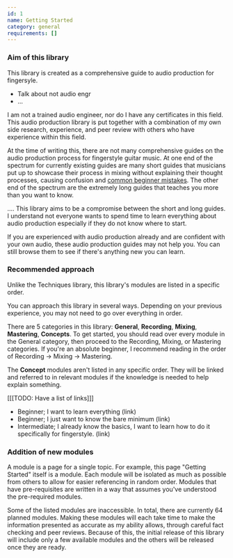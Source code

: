 ```yaml
---
id: 1
name: Getting Started
category: general
requirements: []
---
```


### Aim of this library

This library is created as a comprehensive guide to audio production for fingersyle.

- Talk about not audio engr
- ...

I am not a trained audio engineer, nor do I have any certificates in this field. This audio production library is put together with a combination of my own side research, experience, and peer review with others who have experience within this field.

At the time of writing this, there are not many comprehensive guides on the audio production process for fingerstyle guitar music. At one end of the spectrum for currently existing guides are many short guides that musicians put up to showcase their process in mixing without explaining their thought processes, causing confusion and [common beginner mistakes](2). The other end of the spectrum are the extremely long guides that teaches you more than you want to know.

.... This library aims to be a compromise between the short and long guides. I understand not everyone wants to spend time to learn everything about audio production especially if they do not know where to start.

If you are experienced with audio production already and are confident with your own audio, these audio production guides may not help you. You can still browse them to see if there's anything new you can learn.

### Recommended approach

Unlike the Techniques library, this library's modules are listed in a specific order.

You can approach this library in several ways. Depending on your previous experience, you may not need to go over everything in order.

There are 5 categories in this library: **General**, **Recording**, **Mixing**, **Mastering**, **Concepts**. To get started, you should read over every module in the General category, then proceed to the Recording, Mixing, or Mastering categories. If you're an absolute beginner, I recommend reading in the order of Recording -> Mixing -> Mastering.

The **Concept** modules aren't listed in any specific order. They will be linked and referred to in relevant modules if the knowledge is needed to help explain something.

[[[TODO: Have a list of links]]]

- Beginner; I want to learn everything (link)
- Beginner; I just want to know the bare minimum (link)
- Intermediate; I already know the basics, I want to learn how to do it specifically for fingerstyle. (link)

### Addition of new modules

A module is a page for a single topic. For example, this page "Getting Started" itself is a module. Each module will be isolated as much as possible from others to allow for easier referencing in random order. Modules that have pre-requisites are written in a way that assumes you've understood the pre-required modules.

Some of the listed modules are inaccessible. In total, there are currently 64 planned modules. Making these modules will each take time to make the information presented as accurate as my ability allows, through careful fact checking and peer reviews. Because of this, the initial release of this library will include only a few available modules and the others will be released once they are ready.
